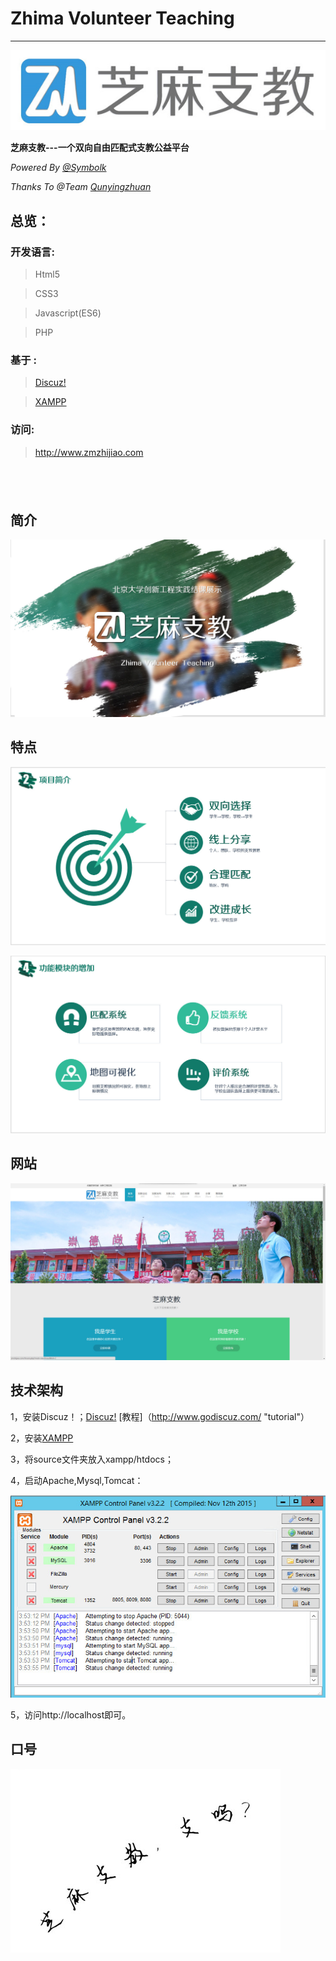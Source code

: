 # Zhima Volunteer Teaching


---

![logo](https://github.com/Symbolk/zmzhijiao/blob/master/images/logo.jpg)


**芝麻支教---一个双向自由匹配式支教公益平台**

_Powered By [@Symbolk](http://www.symbolk.com)_

_Thanks To @Team [Qunyingzhuan](https://github.com/Symbolk/zmzhijiao/blob/master/images/team.jpg)_


## 总览：

### 开发语言:

> Html5

> CSS3

> Javascript(ES6)

> PHP

### 基于 :

> [Discuz!](http://www.discuz.net/forum.php "Discuz Forum") 

> [XAMPP](https://www.apachefriends.org/zh_cn/index.html "XAMPP offical site")
 

### 访问:

>  http://www.zmzhijiao.com

 
---
## 简介

![intro](https://github.com/Symbolk/zmzhijiao/blob/master/images/intro.jpg)


## 特点

![features](https://github.com/Symbolk/zmzhijiao/blob/master/images/features.jpg)

![features2](https://github.com/Symbolk/zmzhijiao/blob/master/images/features2do.jpg)


## 网站


![home](https://github.com/Symbolk/zmzhijiao/blob/master/screenshots/home.jpg)



## 技术架构


1，安装Discuz！；[Discuz!](http://www.discuz.net/forum.php "Discuz Forum") [教程]（http://www.godiscuz.com/ "tutorial"）

2，安装[XAMPP](https://www.apachefriends.org/zh_cn/index.html "XAMPP offical site")

3，将source文件夹放入xampp/htdocs；

4，启动Apache,Mysql,Tomcat：

![xampp](https://github.com/Symbolk/zmzhijiao/blob/master/screenshots/xampp.jpg)

5，访问http://localhost即可。


## 口号

![slogan](https://github.com/Symbolk/zmzhijiao/blob/master/images/slogan.jpg)